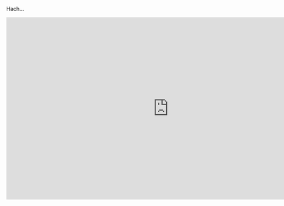 <!-- 
.. title: The Cat Empire live at Lowlands festival 2014
.. slug: the-cat-empire-live-at-lowlands-festival-2014
.. date: 2017-05-02 13:05:52 UTC-05:00
.. tags: Youtube, music, the cat empire, Live
.. category: 
.. link: 
.. description: 
.. type: text
-->

Hach…

<div class="embed-responsive embed-responsive-4by3">
<iframe width="853" height="480" src="https://www.youtube-nocookie.com/embed/6G5zUjQxf2g?rel=0" frameborder="0" allowfullscreen></iframe>
</div>